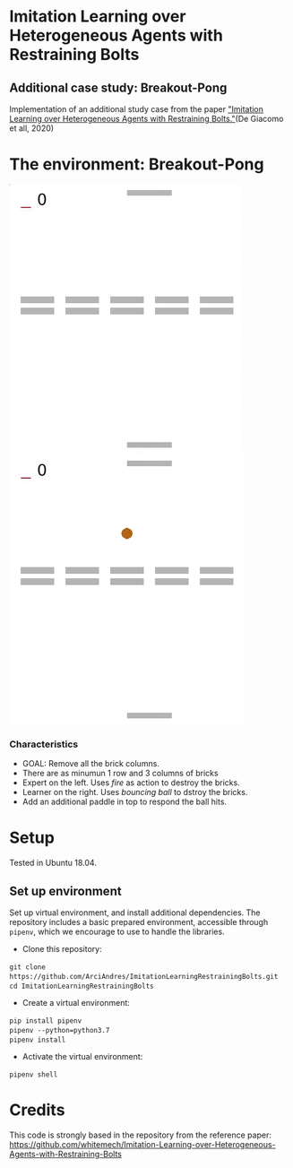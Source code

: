 # Imitation Learning over Heterogeneous Agents with Restraining Bolts 
## Additional case study: Breakout-Pong

Implementation of an additional study case from the paper ["Imitation Learning over Heterogeneous Agents with Restraining Bolts."](https://www.dis.uniroma1.it/~degiacom/papers/2020/icaps2020dfip.pdf)(De Giacomo et all, 2020)

# The environment: Breakout-Pong


![](./experiments/breakout-pong-output-5-columns/expert/videos/columns5-expert.gif)
![](./experiments/breakout-pong-output-5-columns/learner/videos/columns5-learner.gif)

### Characteristics
* GOAL: Remove all the brick columns.
* There are as minumun 1 row and 3 columns of bricks
* Expert on the left. Uses *fire* as action to destroy the bricks.
* Learner on the right. Uses *bouncing ball* to dstroy the bricks.
* Add an additional paddle in top to respond the ball hits.

# Setup
Tested in Ubuntu 18.04.


## Set up environment
Set up virtual environment, and install additional dependencies. The repository includes a basic prepared environment, accessible through `pipenv`, which we encourage to use to handle the libraries.

* Clone this repository:

`git clone https://github.com/ArciAndres/ImitationLearningRestrainingBolts.git`  
`cd ImitationLearningRestrainingBolts`

* Create a virtual environment:
  
`pip install pipenv`  
`pipenv --python=python3.7`  
`pipenv install`

* Activate the virtual environment:

`pipenv shell`



# Credits

This code is strongly based in the repository from the reference paper:  
https://github.com/whitemech/Imitation-Learning-over-Heterogeneous-Agents-with-Restraining-Bolts

